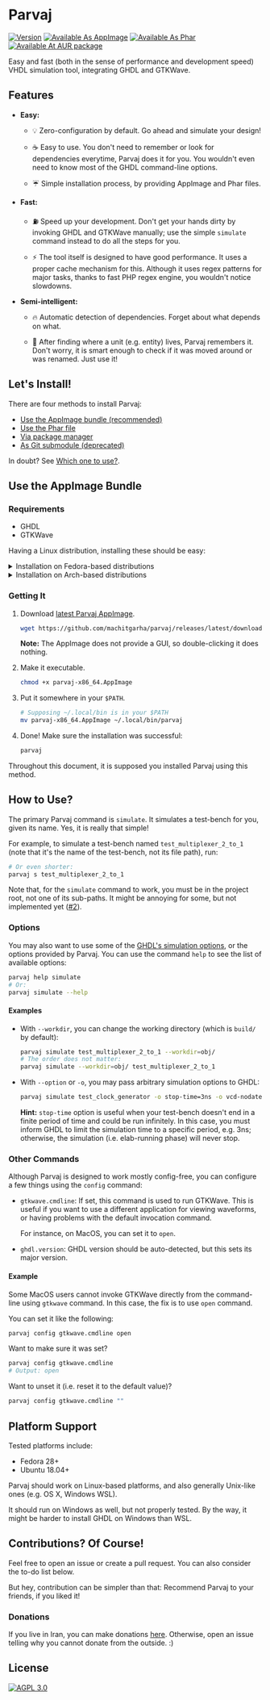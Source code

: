 # Parvaj

[![Version](https://img.shields.io/github/v/release/machitgarha/parvaj?color=darkgreen&label=Version&style=flat-square)](https://github.com/machitgarha/parvaj/releases) [![Available As AppImage](https://img.shields.io/badge/Available%20As-AppImage-lawngreen?style=flat-square)](https://github.com/machitgarha/parvaj/releases/latest/download/parvaj-x86_64.AppImage) [![Available As Phar](https://img.shields.io/badge/Available%20As-Phar-lawngreen?style=flat-square)](https://github.com/machitgarha/parvaj/releases/latest/download/parvaj.phar) [![Available At AUR package](https://img.shields.io/badge/Available%20At-AUR-lawngreen?style=flat-square)](https://aur.archlinux.org/packages/parvaj-bin)

Easy and fast (both in the sense of performance and development speed) VHDL simulation tool, integrating GHDL and GTKWave.

## Features

-   **Easy:**

    -   💡 Zero-configuration by default. Go ahead and simulate your design!

    -   ☕ Easy to use. You don't need to remember or look for dependencies everytime, Parvaj does it for you. You wouldn't even need to know most of the GHDL command-line options.

    -   ☔ Simple installation process, by providing AppImage and Phar files.

-   **Fast:**

    -   ⛽ Speed up your development. Don't get your hands dirty by invoking GHDL and GTKWave manually; use the simple `simulate` command instead to do all the steps for you.

    -   ⚡ The tool itself is designed to have good performance. It uses a proper cache mechanism for this. Although it uses regex patterns for major tasks, thanks to fast PHP regex engine, you wouldn't notice slowdowns.

-   **Semi-intelligent:**

    -   🔥 Automatic detection of dependencies. Forget about what depends on what.

    -   🧠 After finding where a unit (e.g. entity) lives, Parvaj remembers it. Don't worry, it is smart enough to check if it was moved around or was renamed. Just use it!

## Let's Install!

There are four methods to install Parvaj:

-   [Use the AppImage bundle (recommended)](#use-the-appimage-bundle)
-   [Use the Phar file](docs/en/installation.md#use-the-phar-file)
-   [Via package manager](docs/en/installation.md#)
-   [As Git submodule (deprecated)](docs/en/installation.md#use-a-phar-file)

In doubt? See [Which one to use?](docs/en/installations.md#which-one-to-use).

## Use the AppImage Bundle

### Requirements

-   GHDL
-   GTKWave

Having a Linux distribution, installing these should be easy:

<details>

<summary>Installation on Fedora-based distributions</summary>

```bash
sudo dnf install ghdl gtkwave
```

</details>

<details>

<summary>Installation on Arch-based distributions</summary>

GTKWave can be installed through Pacman and GHDL through [AUR](https://aur.archlinux.org/packages/ghdl-gcc-git):

```bash
sudo pacman -S gtkwave
yay -S ghdl-gcc-git
```

</details>

### Getting It

1.  Download [latest Parvaj AppImage](https://github.com/machitgarha/parvaj/releases/latest/download/parvaj-x86_64.AppImage).

    ```bash
    wget https://github.com/machitgarha/parvaj/releases/latest/download/parvaj-x86_64.AppImage
    ```

    **Note:** The AppImage does not provide a GUI, so double-clicking it does nothing.

1.  Make it executable.

    ```bash
    chmod +x parvaj-x86_64.AppImage
    ```

1.  Put it somewhere in your `$PATH`.

    ```bash
    # Supposing ~/.local/bin is in your $PATH
    mv parvaj-x86_64.AppImage ~/.local/bin/parvaj
    ```

1.  Done! Make sure the installation was successful:

    ```bash
    parvaj
    ```

Throughout this document, it is supposed you installed Parvaj using this method.

## How to Use?

The primary Parvaj command is `simulate`. It simulates a test-bench for you, given its name. Yes, it is really that simple!

For example, to simulate a test-bench named `test_multiplexer_2_to_1` (note that it's the name of the test-bench, not its file path), run:

```bash
# Or even shorter:
parvaj s test_multiplexer_2_to_1
```


Note that, for the `simulate` command to work, you must be in the project root, not one of its sub-paths. It might be annoying for some, but not implemented yet ([#2](https://github.com/machitgarha/parvaj/issues/2)).

### Options

You may also want to use some of the [GHDL's simulation options](https://ghdl.github.io/ghdl/using/Simulation.html#simulation-options), or the options provided by Parvaj. You can use the command `help` to see the list of available options:

```bash
parvaj help simulate
# Or:
parvaj simulate --help
```

#### Examples

-   With `--workdir`, you can change the working directory (which is `build/` by default):

    ```bash
    parvaj simulate test_multiplexer_2_to_1 --workdir=obj/
    # The order does not matter:
    parvaj simulate --workdir=obj/ test_multiplexer_2_to_1
    ```

-   With `--option` or `-o`, you may pass arbitrary simulation options to GHDL:

    ```bash
    parvaj simulate test_clock_generator -o stop-time=3ns -o vcd-nodate
    ```

    **Hint:** `stop-time` option is useful when your test-bench doesn't end in a finite period of time and could be run infinitely. In this case, you must inform GHDL to limit the simulation time to a specific period, e.g. 3ns; otherwise, the simulation (i.e. elab-running phase) will never stop.

### Other Commands

Although Parvaj is designed to work mostly config-free, you can configure a few things using the `config` command:

-   `gtkwave.cmdline`: If set, this command is used to run GTKWave. This is useful if you want to use a different application for viewing waveforms, or having problems with the default invocation command.

    For instance, on MacOS, you can set it to `open`.

-   `ghdl.version`: GHDL version should be auto-detected, but this sets its major version.

#### Example

Some MacOS users cannot invoke GTKWave directly from the command-line using `gtkwave` command. In this case, the fix is to use `open` command.

You can set it like the following:

```bash
parvaj config gtkwave.cmdline open
```

Want to make sure it was set?

```bash
parvaj config gtkwave.cmdline
# Output: open
```

Want to unset it (i.e. reset it to the default value)?

```bash
parvaj config gtkwave.cmdline ""
```

## Platform Support

Tested platforms include:

-   Fedora 28+
-   Ubuntu 18.04+

Parvaj should work on Linux-based platforms, and also generally Unix-like ones (e.g. OS X, Windows WSL).

It should run on Windows as well, but not properly tested. By the way, it might be harder to install GHDL on Windows than WSL.

## Contributions? Of Course!

Feel free to open an issue or create a pull request. You can also consider the to-do list below.

But hey, contribution can be simpler than that: Recommend Parvaj to your friends, if you liked it!

### Donations

If you live in Iran, you can make donations [here](https://coffeebede.ir/buycoffee/machitgarha). Otherwise, open an issue telling why you cannot donate from the outside. :)

## License

[![AGPL 3.0](https://www.gnu.org/graphics/agplv3-155x51.png)](./LICENSE.md)

